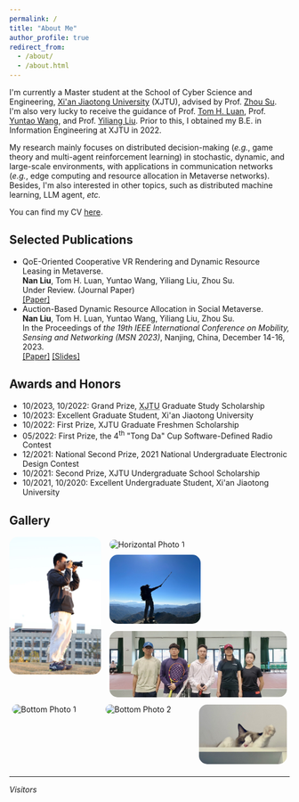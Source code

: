 ```yaml
---
permalink: /
title: "About Me"
author_profile: true
redirect_from: 
  - /about/
  - /about.html
---
```


I'm currently a Master student at the School of Cyber Science and Engineering, [Xi'an Jiaotong University](https://www.xjtu.edu.cn/) (XJTU), advised by Prof. [Zhou Su](https://scholar.google.com/citations?user=KDbnu2cAAAAJ). I'm also very lucky to receive the guidance of Prof. [Tom H. Luan](https://scholar.google.com/citations?user=lPDUfpgAAAAJ), Prof. [Yuntao Wang](https://scholar.google.com/citations?user=90fr-8wAAAAJ), and Prof. [Yiliang Liu](https://scholar.google.com/citations?user=beCuvCwAAAAJ). Prior to this, I obtained my B.E. in Information Engineering at XJTU in 2022.

My research mainly focuses on distributed decision-making (*e.g.*, game theory and multi-agent reinforcement learning) in stochastic, dynamic, and large-scale environments, with applications in communication networks (*e.g.*, edge computing and resource allocation in Metaverse networks). Besides, I'm also interested in other topics, such as distributed machine learning, LLM agent, *etc.*

You can find my CV [here](../assets/CV.pdf).

Selected Publications
------
- QoE-Oriented Cooperative VR Rendering and Dynamic Resource Leasing in Metaverse.\
  **Nan Liu**, Tom H. Luan, Yuntao Wang, Yiliang Liu, Zhou Su. \
  Under Review. (Journal Paper)\
  [[Paper]](../assets/TMC_paper.pdf)
- Auction-Based Dynamic Resource Allocation in Social Metaverse.\
  **Nan Liu**, Tom H. Luan, Yuntao Wang, Yiliang Liu, Zhou Su. \
  In the Proceedings of *the 19th IEEE International Conference on Mobility, Sensing and Networking (MSN 2023)*, Nanjing, China, December 14-16, 2023.\
  [[Paper]](../assets/MSN_paper.pdf) [[Slides]](../assets/MSN_slides.pdf)

Awards and Honors
------
- 10/2023, 10/2022: Grand Prize, <abbr title="Xi'an Jiaotong University">XJTU</abbr> Graduate Study Scholarship
- 10/2023: Excellent Graduate Student, Xi'an Jiaotong University
- 10/2022: First Prize, XJTU Graduate Freshmen Scholarship
- 05/2022: First Prize, the 4<sup>th</sup> "Tong Da" Cup Software-Defined Radio Contest
- 12/2021: National Second Prize, 2021 National Undergraduate Electronic Design Contest
- 10/2021: Second Prize, XJTU Undergraduate School Scholarship
- 10/2021, 10/2020: Excellent Undergraduate Student, Xi'an Jiaotong University

Gallery
------
<style>
  .rotate-0 {
    transform: rotate(0deg);
  }
</style>

<div style="display: flex; align-items: flex-start;">
  <!-- 竖排的照片 -->
  <div style="flex: 1; margin-right: 10px;">
    <img src="/images/photo1.jpg" alt="Vertical Photo" class="rotate-0" style="width: 100%; border-radius: 15px;">
  </div>
  
  <!-- 横排的照片 -->
  <div style="flex: 2; display: flex; flex-wrap: wrap;">
    <div style="width: 50%; padding: 5px;">
      <img src="/images/hiking1.jpg" alt="Horizontal Photo 1" class="rotate-0" style="width: 100%; border-radius: 15px;">
    </div>
    <div style="width: 50%; padding: 5px;">
      <img src="/images/hiking2.jpg" alt="Horizontal Photo 2" class="rotate-0" style="width: 100%; border-radius: 15px;">
    </div>
    <div style="width: 100%; padding: 5px;">
      <img src="/images/tennis2.jpg" alt="Horizontal Photo 3" class="rotate-0" style="width: 100%; border-radius: 15px;">
    </div>
  </div>
</div>

<!-- 底部并排的三张照片 -->
<div style="display: flex; justify-content: space-between;">
  <div style="flex: 1; padding: 5px;">
    <img src="/images/tennis1.jpg" alt="Bottom Photo 1" class="rotate-0" style="width: 100%; border-radius: 15px;">
  </div>
  <div style="flex: 1; padding: 5px;">
    <img src="/images/photo2.jpg" alt="Bottom Photo 2" class="rotate-0" style="width: 100%; border-radius: 15px;">
  </div>
  <div style="flex: 1; padding: 5px;">
    <img src="/images/cat.jpg" alt="Bottom Photo 3" class="rotate-0" style="width: 100%; border-radius: 15px;">
  </div>
</div>


------
<span style="font-size=5; font-style: italic;">Visitors</span>
<script type="text/javascript" src="//rf.revolvermaps.com/0/0/8.js?i=5ed7znl6inj&amp;m=8&amp;c=ff0000&amp;cr1=ffffff&amp;f=arial&amp;l=33" async="async"></script>


